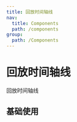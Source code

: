 ```yaml
---
title: 回放时间轴线
nav:
  title: Components
  path: /components
group:
  path: /Components
---
```


# 回放时间轴线

回放时间轴线

## 基础使用

<code src="./demos/index.tsx"></code>
